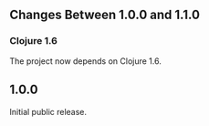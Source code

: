 ## Changes Between 1.0.0 and 1.1.0

### Clojure 1.6

The project now depends on Clojure 1.6.

## 1.0.0

Initial public release.
